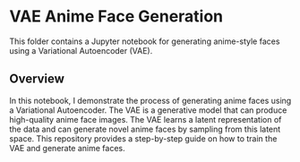 # VAE Anime Face Generation

This folder contains a Jupyter notebook for generating anime-style faces using a Variational Autoencoder (VAE).

## Overview

In this notebook, I demonstrate the process of generating anime faces using a Variational Autoencoder. The VAE is a generative model that can produce high-quality anime face images. The VAE learns a latent representation of the data and can generate novel anime faces by sampling from this latent space. This repository provides a step-by-step guide on how to train the VAE and generate anime faces.

